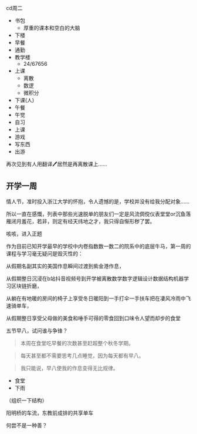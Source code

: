 cd周二

- 书包
    - 厚重的课本和空白的大脑
- 下楼
- 早餐
- 通勤
- 教学楼
    - 24/67656
- 上课
    - 离散
    - 数逻
    - 微积分
- 下课(人)
- 午餐
- 午觉
- 自习
- 上课
- 游戏
- 写东西
- 出游

再次见到有人用翻译🖊居然是再离散课上......


## 开学一周

情人节，准时投入浙江大学的怀抱，令人遗憾的是，学校并没有给我分配对象……

所以一直在感慨，列表中那些光速脱单的朋友们一定是风流倜傥仪表堂堂or沉鱼落雁闭月羞花，若非，则定有经天纬地之才，我只得自惭形秽了罢。

咳咳，进入正题

作为目前已知开学最早的学校中内卷指数数一数二的院系中的底层牛马，第一周的课程与学习毫无疑问是毁灭性的：

从假期名副其实的美国作息瞬间过渡到紫金港作息，

从假期整日沉浸在b站抖音视频号到开学被离散数学数字逻辑设计数据结构机器学习区块链折磨，

从躺在有地暖的房间的椅子上享受冬日暖阳到一手打伞一手扶车把在凄风冷雨中飞速骑单车，

从假期整日享受父母做的美食和唾手可得的零食回到口味令人望而却步的食堂

五节早八，试问谁与争锋？

> 本周在食堂吃早餐的次数甚至赶超整个秋冬学期。

> 每天甚至都不需要思考几点睡觉，因为每天都有早八。

> 我只能说，早八使我的作息变得无比规律。

- 食堂
- 下雨

（组织一下结构）

阳明桥的车流，东教前成排的共享单车


何尝不是一种善？
